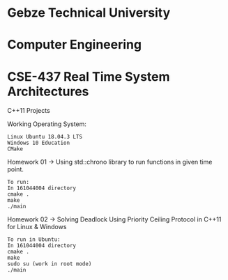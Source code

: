 # Gebze Technical University
# Computer Engineering
# CSE-437 Real Time System Architectures

C++11 Projects

Working Operating System:

    Linux Ubuntu 18.04.3 LTS
    Windows 10 Education
    CMake
    
Homework 01 -> Using std::chrono library to run functions in given time point.

    To run:
    In 161044004 directory
    cmake .
    make
    ./main
    
Homework 02 -> Solving Deadlock Using Priority Ceiling Protocol in C++11 for Linux & Windows

    To run in Ubuntu:
    In 161044004 directory
    cmake .
    make
    sudo su (work in root mode)
    ./main
